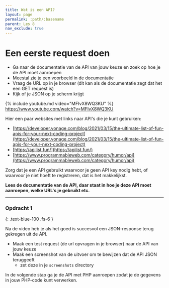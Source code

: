 ```yaml
---
title: Wat is een API?
layout: page 
permalink: :path/:basename 
parent: Les 8
nav_exclude: true
---
```


# Een eerste request doen

- Ga naar de documentatie van de API van jouw keuze en zoek op hoe je de API moet aanroepen
- Meestal zie je een voorbeeld in de documentatie
- Vraag de URL op in je browser (dit kan als de documentatie zegt dat het een GET request is)
- Kijk of je JSON op je scherm krijgt

{% include youtube.md video="MFIvX8WQ3KU" %}
https://www.youtube.com/watch?v=MFIvX8WQ3KU

Hier een paar websites met links naar API's die je kunt gebruiken:

- [https://developer.vonage.com/blog/2021/03/15/the-ultimate-list-of-fun-apis-for-your-next-coding-project](https://developer.vonage.com/blog/2021/03/15/the-ultimate-list-of-fun-apis-for-your-next-coding-project)
- [https://apilist.fun/](https://apilist.fun/)
- [https://www.programmableweb.com/category/humor/api](https://www.programmableweb.com/category/humor/api)

Zorg dat je een API gebruikt waarvoor je geen API key nodig hebt, of waarvoor je niet hoeft te registreren, dat is het makkelijkst.

**Lees de documentatie van de API, daar staat in hoe je deze API moet aanroepen, welke URL's je gebruikt etc.**

---

### Opdracht 1
{: .text-blue-100 .fs-6 }

Na de video heb je als het goed is succesvol een JSON-response terug gekregen uit de API.

- Maak een test request (de url opvragen in je browser) naar de API van jouw keuze
- Maak een screenshot van de uitvoer om te bewijzen dat de API JSON teruggeeft
    - zet deze in je `screenshots` directory

In de volgende stap ga je de API met PHP aanroepen zodat je de gegevens in jouw PHP-code kunt verwerken.
